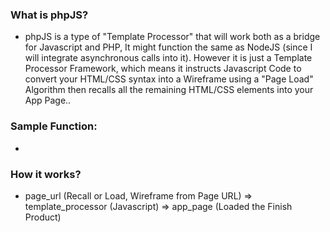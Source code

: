 ### What is phpJS?
* phpJS is a type of "Template Processor" that will work both as a bridge for Javascript and PHP, It might function the same as NodeJS (since I will integrate asynchronous calls into it). However it is just a Template Processor Framework, which means it instructs Javascript Code to convert your HTML/CSS syntax into a Wireframe using a "Page Load" Algorithm then recalls all the remaining HTML/CSS elements into your App Page..

### Sample Function:
* <script>phpJS("element_id","page_url.html");</script>

### How it works?
* page_url (Recall or Load, Wireframe from Page URL) => template_processor (Javascript) => app_page (Loaded the Finish Product)
